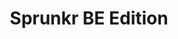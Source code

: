 ---
slug: sprunkr-be-edition-1320
title: Sprunkr BE Edition
description: "Sprunkr BE Edition is an exciting online game. Play for free directly in your browser!"
icon: /images/popular_mods/Sprunkr BE Edition.png
url: https://wowtbc.net/sprunkin/sprunkr-be/index.html
previewImage: /images/popular_mods/Sprunkr BE Edition.png
type: popular mods

# SEO配置
seo:
  title: "Sprunkr BE Edition - Play Free Online Game | Fun Browser Games"
  description: "Sprunkr BE Edition - Play this fun online game for free in your browser. No download required!"
  ogImage: "/images/popular_mods/Sprunkr BE Edition.png"
  keywords: "sprunkr-be-edition-1320, online game, browser game, free game, popular mods game, play online"

videoUrls:
  - https://www.youtube.com/embed/example1
  - https://www.youtube.com/embed/example2

whyPlay:
  title: "Why Play Sprunkr BE Edition?"
  items:
    - "Immersive Gameplay: Sprunkr BE Edition offers an engaging and immersive gaming experience that will keep you entertained for hours"
    - "Challenging Levels: Test your skills with increasingly difficult challenges and obstacles"
    - "Beautiful Graphics: Enjoy stunning visuals and smooth animations that bring the game world to life"
    - "Regular Updates: New content and features are added regularly to keep the game fresh and exciting"
    - "Free to Play: Experience all the fun without spending a penny"
    - "Community Features: Connect with other players, share strategies, and compete for high scores"
    - "Cross-Platform: Play on any device with a web browser, no downloads required"

features:
  title: "Key Features of Sprunkr BE Edition"
  image: "/images/popular_mods/Sprunkr BE Edition.png"
  items:
    - "Intuitive Controls: Easy to learn controls make Sprunkr BE Edition accessible for players of all skill levels"
    - "Multiple Game Modes: Enjoy various gameplay options that provide different challenges and experiences"
    - "Character Customization: Personalize your gaming experience with unique characters and items"
    - "Achievement System: Complete special tasks to earn rewards and recognition"
    - "Leaderboards: Compete with players worldwide and see who can achieve the highest scores"

characteristics:
  title: "Game Characteristics"
  image: "/images/popular_mods/Sprunkr BE Edition.png"
  items:
    - "Genre: Popular mods game with elements of strategy and skill"
    - "Difficulty: Suitable for both casual gamers and those seeking a challenge"
    - "Play Time: Quick sessions or extended gameplay, depending on your preference"
    - "Art Style: Vibrant and engaging visuals that enhance the gaming experience"
    - "Sound Design: Immersive audio that complements the gameplay perfectly"

info: "Sprunkr BE Edition is an exciting online game that offers players a unique and engaging gaming experience. With its intuitive controls, stunning visuals, and challenging gameplay, Sprunkr BE Edition provides hours of entertainment for players of all ages and skill levels. Whether you're looking for a quick gaming session during a break or an extended play session, Sprunkr BE Edition delivers an immersive experience that will keep you coming back for more. The game features multiple levels of increasing difficulty, ensuring that players are constantly challenged as they progress. With regular updates adding new content and features, Sprunkr BE Edition remains fresh and exciting, providing endless entertainment options for its growing community of players."

howToPlayIntro: "Welcome to Sprunkr BE Edition! This guide will walk you through the basics and help you master the game. Whether you're a beginner or looking to improve your skills, these tips and instructions will enhance your gaming experience."

howToPlaySteps:
  - title: "Getting Started"
    description: "Begin your Sprunkr BE Edition adventure by familiarizing yourself with the controls. Use your keyboard or mouse to navigate through the game interface. The tutorial will guide you through the basic mechanics and help you understand the objectives."
  - title: "Understanding the Objectives"
    description: "In Sprunkr BE Edition, your main goal is to progress through levels by completing specific objectives. Each level presents unique challenges that require different strategies and approaches."
  - title: "Mastering the Controls"
    description: "Practice using the controls to improve your precision and reaction time. Sprunkr BE Edition requires quick reflexes and strategic thinking to overcome obstacles and defeat opponents."
  - title: "Utilizing Power-ups"
    description: "Collect power-ups throughout the game to enhance your abilities and overcome difficult challenges. Each power-up offers unique advantages that can be crucial for success."
  - title: "Developing Strategies"
    description: "As you progress in Sprunkr BE Edition, develop effective strategies for different scenarios. Analyze patterns, anticipate challenges, and adapt your approach to maximize your performance."

faq:
  title: "Frequently Asked Questions about Sprunkr BE Edition"
  items:
    - question: "Is Sprunkr BE Edition free to play?"
      answer: "Yes, Sprunkr BE Edition is completely free to play directly in your web browser. No downloads or purchases are required to enjoy the full game experience."
    - question: "Can I play Sprunkr BE Edition on mobile devices?"
      answer: "Yes, Sprunkr BE Edition is optimized for both desktop and mobile play. You can enjoy the game on any device with a web browser and internet connection."
    - question: "Are there any in-game purchases?"
      answer: "While Sprunkr BE Edition is free to play, there may be optional in-game purchases available for cosmetic items or additional features that don't affect core gameplay."
    - question: "How often is Sprunkr BE Edition updated?"
      answer: "The developers regularly update Sprunkr BE Edition with new content, features, and improvements based on player feedback and game performance."
    - question: "Can I play Sprunkr BE Edition offline?"
      answer: "Currently, Sprunkr BE Edition requires an internet connection to play as it's a browser-based online game."
    - question: "Is Sprunkr BE Edition suitable for children?"
      answer: "Yes, Sprunkr BE Edition is designed to be family-friendly and suitable for players of all ages."
    - question: "How do I report bugs or issues?"
      answer: "If you encounter any problems while playing Sprunkr BE Edition, you can report them through the game's support page or contact the developers directly through their website."
    - question: "Still Have Questions?"
      answer: "If you have additional questions about Sprunkr BE Edition that aren't covered in this FAQ, please visit our support center or contact our customer service team for assistance."
---
